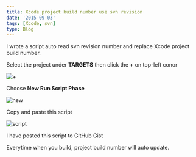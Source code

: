 ```yaml
---
title: Xcode project build number use svn revision
date: '2015-09-03'
tags: [Xcode, svn]
type: Blog
---
```


I wrote a script auto read svn revision number and replace Xcode project build number.

Select the project under **TARGETS** then click the **+** on top-left conor

![+](/static/images/+.png)

Choose **New Run Script Phase**

![new](/static/images/new.png)

Copy and paste this script

![script](/static/images/script.png)

I have posted this script to GitHub Gist

<script src="https://gist.github.com/HackingGate/945c53824f6b8f441868.js"></script>

Everytime when you build, project build number will auto update.

